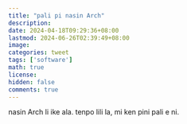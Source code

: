 ```yaml
---
title: "pali pi nasin Arch"
description: 
date: 2024-04-18T09:29:36+08:00
lastmod: 2024-06-26T02:39:49+08:00
image: 
categories: tweet
tags: ['software']
math: true
license: 
hidden: false
comments: true
---
```


nasin Arch li ike ala. tenpo lili la, mi ken pini pali e ni.

